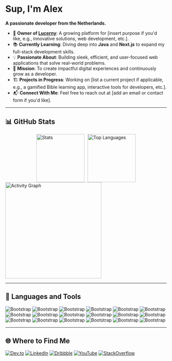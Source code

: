 # Sup, I'm Alex
**A passionate developer from the Netherlands.**  

- 🌟 **Owner of [Lucerny](https://lucerny.nl)**: A growing platform for [insert purpose if you'd like, e.g., innovative solutions, web development, etc.].  
- 📚 **Currently Learning**: Diving deep into **Java** and **Next.js** to expand my full-stack development skills.  
- 💡 **Passionate About**: Building sleek, efficient, and user-focused web applications that solve real-world problems.  
- 🎯 **Mission**: To create impactful digital experiences and continuously grow as a developer.  
- 🏗️ **Projects in Progress**: Working on [list a current project if applicable, e.g., a gamified Bible learning app, interactive tools for developers, etc.].  
- 📬 **Connect With Me**: Feel free to reach out at [add an email or contact form if you'd like].  

---

## 📊 GitHub Stats  

<div style="display: flex; flex-wrap: wrap; justify-content: center; gap: 10px;">
  <img src="https://github-readme-stats.vercel.app/api?username=AlexLamper&hide_title=false&hide_rank=false&show_icons=true&include_all_commits=true&count_private=true&disable_animations=false&theme=dracula&locale=en&hide_border=false" height="150" alt="Stats" />
  <img src="https://github-readme-stats.vercel.app/api/top-langs?username=AlexLamper&locale=en&hide_title=false&layout=compact&card_width=320&langs_count=5&theme=dracula&hide_border=false" height="150" alt="Top Languages" />
</div>

<img src="https://github-readme-activity-graph.vercel.app/graph?username=AlexLamper&radius=16&theme=react&area=true&order=5" height="300" alt="Activity Graph" />

---

## 🚀 Languages and Tools  

![Bootstrap](https://img.shields.io/badge/-Java-05122A?style=flat&logo=Java&color=282c34) ![Bootstrap](https://img.shields.io/badge/-JavaScript-05122A?style=flat&logo=JavaScript&color=282c34) ![Bootstrap](https://img.shields.io/badge/-TypeScript-05122A?style=flat&logo=TypeScript&color=282c34) ![Bootstrap](https://img.shields.io/badge/-Python-05122A?style=flat&logo=Python&color=282c34) ![Bootstrap](https://img.shields.io/badge/-Svelte-05122A?style=flat&logo=Svelte&color=282c34) ![Bootstrap](https://img.shields.io/badge/-React-05122A?style=flat&logo=React&color=282c34) ![Bootstrap](https://img.shields.io/badge/-Bootstrap-05122A?style=flat&logo=Bootstrap&color=282c34) ![Bootstrap](https://img.shields.io/badge/-CSS3-05122A?style=flat&logo=CSS3&color=282c34) ![Bootstrap](https://img.shields.io/badge/-HTML5-05122A?style=flat&logo=HTML5&color=282c34) ![Bootstrap](https://img.shields.io/badge/-Tailwind%20CSS-05122A?style=flat&logo=Tailwind-CSS&color=282c34) ![Bootstrap](https://img.shields.io/badge/-Node.js-05122A?style=flat&logo=Node.js&color=282c34) ![Bootstrap](https://img.shields.io/badge/-MongoDB-05122A?style=flat&logo=MongoDB&color=282c34) ![Bootstrap](https://img.shields.io/badge/-PostgreSQL-05122A?style=flat&logo=PostgreSQL&color=282c34) ![Bootstrap](https://img.shields.io/badge/-Docker-05122A?style=flat&logo=Docker&color=282c34) ![Bootstrap](https://img.shields.io/badge/-Firebase-05122A?style=flat&logo=Firebase&color=282c34) ![Bootstrap](https://img.shields.io/badge/-Next.js-05122A?style=flat&logo=Next.js&color=282c34) ![Bootstrap](https://img.shields.io/badge/-Bash-05122A?style=flat&logo=Bash&color=282c34) ![Bootstrap](https://img.shields.io/badge/-Django-05122A?style=flat&logo=Django&color=282c34)

---

## 🌐 Where to Find Me  

<a href="https://dev.to/alexlamper"><img src="https://img.shields.io/badge/dev.to-000000?style=for-the-badge&logo=dev.to&logoColor=white" alt="Dev.to" /></a>
<a href="https://www.linkedin.com/in/alexlamper6"><img src="https://img.shields.io/badge/LinkedIn-0077B5?style=for-the-badge&logo=linkedin&logoColor=white" alt="LinkedIn" /></a>
<a href="https://www.dribbble.com/alexlamper"><img src="https://img.shields.io/badge/Dribbble-EA4C89?style=for-the-badge&logo=dribbble&logoColor=white" alt="Dribbble" /></a>
<a href="https://www.youtube.com/@AlexLamper"><img src="https://img.shields.io/badge/YouTube-FF0000?style=for-the-badge&logo=youtube&logoColor=white" alt="YouTube" /></a>
<a href="https://stackoverflow.com/users/20912974"><img src="https://img.shields.io/badge/StackOverflow-F58025?style=for-the-badge&logo=stackoverflow&logoColor=white" alt="StackOverflow" /></a>
